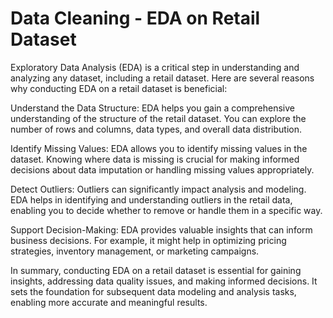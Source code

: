 # Data Cleaning - EDA on Retail Dataset
Exploratory Data Analysis (EDA) is a critical step in understanding and analyzing any dataset, including a retail dataset. Here are several reasons why conducting EDA on a retail dataset is beneficial:

Understand the Data Structure:
EDA helps you gain a comprehensive understanding of the structure of the retail dataset. You can explore the number of rows and columns, data types, and overall data distribution.

Identify Missing Values:
EDA allows you to identify missing values in the dataset. Knowing where data is missing is crucial for making informed decisions about data imputation or handling missing values appropriately.

Detect Outliers:
Outliers can significantly impact analysis and modeling. EDA helps in identifying and understanding outliers in the retail data, enabling you to decide whether to remove or handle them in a specific way.

Support Decision-Making:
EDA provides valuable insights that can inform business decisions. For example, it might help in optimizing pricing strategies, inventory management, or marketing campaigns.

In summary, conducting EDA on a retail dataset is essential for gaining insights, addressing data quality issues, and making informed decisions. It sets the foundation for subsequent data modeling and analysis tasks, enabling more accurate and meaningful results.
